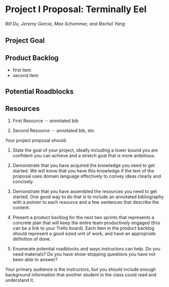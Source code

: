 
# Project I Proposal: Terminally Eel
###### Bill Du, Jeremy Garcia, Max Schommer, and Rachel Yang

## Project Goal

## Product Backlog
* first item
* second item

## Potential Roadblocks

## Resources
1. First Resource
⋅⋅⋅ annotated bib

2. Second Resource
⋅⋅⋅ annotated bib, etc.

Your project proposal should:

1) State the goal of your project, ideally including a lower bound you are confident you can achieve and a stretch goal that is more ambitious.

2) Demonstrate that you have acquired the knowledge you need to get started.  We will know that you have this knowledge if the text of the proposal uses domain language effectively to convey ideas clearly and concisely.

3) Demonstrate that you have assembled the resources you need to get started.  One good way to do that is to include an annotated bibliography with a pointer to each resource and a few sentences that describe the content.

4) Present a product backlog for the next two sprints that represents a concrete plan that will keep the entire team productively engaged (this can be a link to your Trello board).  Each item in the product backlog should represent a good sized unit of work, and have an appropriate definition of done.

 5) Enumerate potential roadblocks and ways instructors can help.  Do you need materials?  Do you have show-stopping questions you have not been able to answer?

Your primary audience is the instructors, but you should include enough background information that another student in the class could read and understand it.
